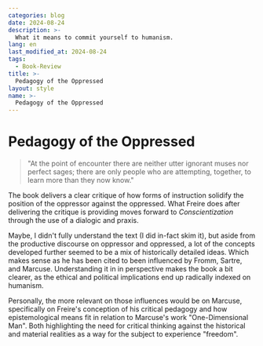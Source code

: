 ```yaml
---
categories: blog
date: 2024-08-24
description: >-
  What it means to commit yourself to humanism.
lang: en
last_modified_at: 2024-08-24
tags:
  - Book-Review
title: >-
  Pedagogy of the Oppressed
layout: style
name: >-
  Pedagogy of the Oppressed
---
```


# Pedagogy of the Oppressed

> "At the point of encounter there are neither utter ignorant muses nor perfect sages; there are only people who are attempting, together, to learn more than they now know."

The book delivers a clear critique of how forms of instruction solidify the position of the oppressor against the oppressed. What Freire does after delivering the critique is providing moves forward to _Conscientization_ through the use of a dialogic and praxis.

Maybe, I didn't fully understand the text (I did in-fact skim it), but aside from the productive discourse on oppressor and oppressed, a lot of the concepts developed further seemed to be a mix of historically detailed ideas. Which makes sense as he has been cited to been influenced by Fromm, Sartre, and Marcuse. Understanding it in in perspective makes the book a bit clearer, as the ethical and political implications end up radically indexed on humanism.

Personally, the more relevant on those influences would be on Marcuse, specifically on Freire's conception of his critical pedagogy and how epistemological means fit in relation to Marcuse's work "One-Dimensional Man". Both highlighting the need for critical thinking against the historical and material realities as a way for the subject to experience "freedom".
